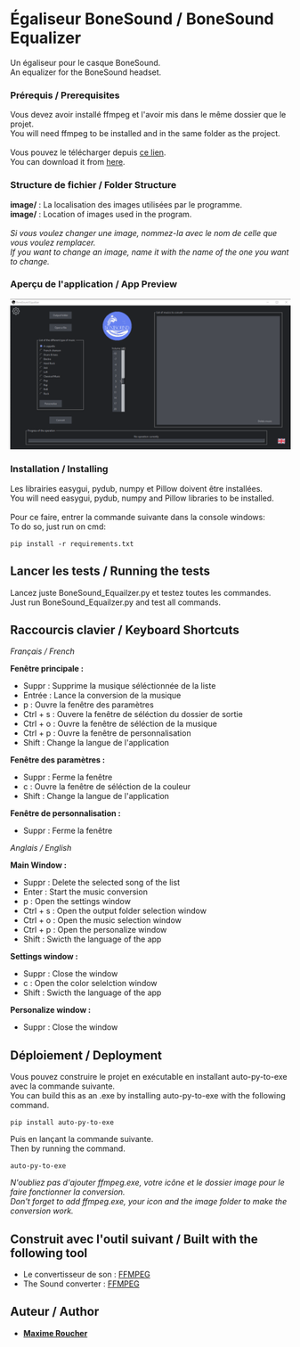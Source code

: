 # Égaliseur BoneSound / BoneSound Equalizer

Un égaliseur pour le casque BoneSound.\
An equalizer for the BoneSound headset.

### Prérequis / Prerequisites

Vous devez avoir installé ffmpeg et l'avoir mis dans le même dossier que le projet.\
You will need ffmpeg to be installed and in the same folder as the project.\
\
Vous pouvez le télécharger depuis [ce lien](https://ffmpeg.org/).\
You can download it from [here](https://ffmpeg.org/).

### Structure de fichier / Folder Structure

**image/** : La localisation des images utilisées par le programme.\
**image/** : Location of images used in the program.\
\
_Si vous voulez changer une image, nommez-la avec le nom de celle que vous voulez remplacer._\
_If you want to change an image, name it with the name of the one you want to change._

### Aperçu de l'application / App Preview

![Alt text](./image/Screen.png "BoneSound Equalizer")

### Installation / Installing

Les librairies easygui, pydub, numpy et Pillow doivent être installées.\
You will need easygui, pydub, numpy and Pillow libraries to be installed.\
\
Pour ce faire, entrer la commande suivante dans la console windows:\
To do so, just run on cmd:

```
pip install -r requirements.txt
```

## Lancer les tests / Running the tests

Lancez juste BoneSound_Equailzer.py et testez toutes les commandes.\
Just run BoneSound_Equailzer.py and test all commands.


## Raccourcis clavier / Keyboard Shortcuts

_Français / French_

**Fenêtre principale :**
- Suppr : Supprime la musique séléctionnée de la liste
- Entrée : Lance la conversion de la musique
- p : Ouvre la fenêtre des paramètres
- Ctrl + s : Ouvere la fenêtre de séléction du dossier de sortie
- Ctrl + o : Ouvre la fenêtre de séléction de la musique
- Ctrl + p : Ouvre la fenêtre de personnalisation
- Shift : Change la langue de l'application

**Fenêtre des paramètres :**
- Suppr : Ferme la fenêtre
- c : Ouvre la fenêtre de séléction de la couleur
- Shift : Change la langue de l'application

**Fenêtre de personnalisation :**
- Suppr : Ferme la fenêtre

_Anglais / English_

**Main Window :**
- Suppr : Delete the selected song of the list
- Enter : Start the music conversion
- p : Open the settings window
- Ctrl + s : Open the output folder selection window
- Ctrl + o : Open the music selection window
- Ctrl + p : Open the personalize window
- Shift : Swicth the language of the app

**Settings window :**
- Suppr : Close the window
- c : Open the color selelction window
- Shift : Swicth the language of the app

**Personalize window :**
- Suppr : Close the window


## Déploiement / Deployment

Vous pouvez construire le projet en exécutable en installant auto-py-to-exe avec la commande suivante.\
You can build this as an .exe by installing auto-py-to-exe with the following command.

```
pip install auto-py-to-exe
```

Puis en lançant la commande suivante.\
Then by running the command.

```
auto-py-to-exe
```

_N'oubliez pas d'ajouter ffmpeg.exe, votre icône et le dossier image pour le faire fonctionner la conversion._\
_Don't forget to add ffmpeg.exe, your icon and the image folder to make the conversion work._

## Construit avec l'outil suivant /  Built with the following tool

- Le convertisseur de son : [FFMPEG](https://ffmpeg.org/)
- The Sound converter : [FFMPEG](https://ffmpeg.org/)

## Auteur / Author

- [**Maxime Roucher**](https://github.com/maximeroucher)
